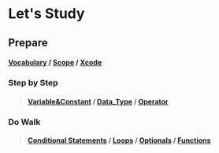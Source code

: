 Let's Study
=============

 Prepare
 -------------
  #### [Vocabulary](https://github.com/GSThecar/RulesOfSwiftComposition/blob/master/Vocabulary) / [Scope](https://github.com/GSThecar/RulesOfSwiftComposition/blob/master/Scope) / [Xcode](https://github.com/GSThecar/RulesOfSwiftComposition/blob/Xcode/Xcode)

### Step by Step
>#### [Variable&Constant](https://github.com/GSThecar/RulesOfSwiftComposition/commit/3f443b2934d8a0d4f7603f01cf6296b095b96ef5) / [Data_Type](https://github.com/GSThecar/RulesOfSwiftComposition/blob/master/Data_Type) / [Operator](https://github.com/GSThecar/RulesOfSwiftComposition/blob/master/Operator)

### Do Walk 
>#### [Conditional Statements](https://github.com/GSThecar/RulesOfSwiftComposition/blob/master/Conditional%20Statements.md)  / [Loops](https://github.com/GSThecar/RulesOfSwiftComposition/blob/master/Loops.md) / [Optionals](https://github.com/GSThecar/RulesOfSwiftComposition/blob/master/Optionals.md) / [Functions](https://github.com/GSThecar/RulesOfSwiftComposition/blob/master/Functions.md)

